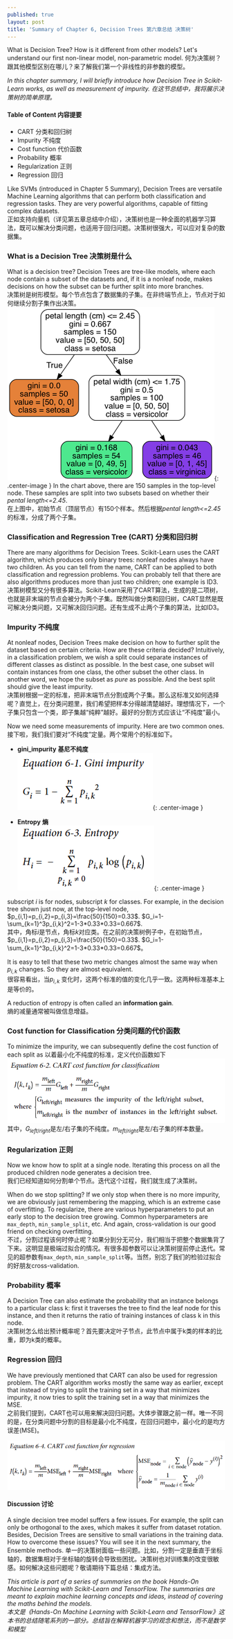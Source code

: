 ```yaml
---
published: true
layout: post
title: 'Summary of Chapter 6, Decision Trees 第六章总结 决策树'
---
```


What is Decision Tree? How is it different from other models? Let's understand our first non-linear model, non-parametric model. 何为决策树？跟其他模型区别在哪儿？来了解我们第一个非线性的非参数的模型。

*In this chapter summary, I will briefly introduce how Decision Tree in Scikit-Learn works, as well as measurement of impurity.*
*在这节总结中，我将展示决策树的简单原理。*

#### Table of Content 内容提要  

* CART  分类和回归树
* Impurity  不纯度
* Cost function  代价函数
* Probability  概率
* Regularization  正则 
* Regression  回归

Like SVMs (introduced in Chapter 5 Summary), Decision Trees are versatile Machine Learning algorithms that can perform both classification and regression tasks. They are very powerful algorithms, capable of fitting complex datasets.  
正如支持向量机（详见第五章总结中介绍），决策树也是一种全面的机器学习算法，既可以解决分类问题，也适用于回归问题。决策树很强大，可以应对复杂的数据集。

### What is a Decision Tree 决策树是什么

What is a decision tree? Decision Trees are tree-like models, where each node contain a subset of the datasets and, if it is a nonleaf node, makes decisions on how the subset can be further split into more branches.  
决策树是树形模型。每个节点包含了数据集的子集。在非终端节点上，节点对于如何继续分割子集作出决策。  
!['Decision Tree'](../images/handson/chap6_iris_tree.png){: .center-image }
In the chart above, there are 150 samples in the top-level node. These samples are split into two subsets based on whether their *pental length<=2.45*.  
在上图中，初始节点（顶层节点）有150个样本。然后根据*pental length<=2.45*的标准，分成了两个子集。


### Classification and Regression Tree (CART) 分类和回归树 
There are many algorithms for Decision Trees. Scikit-Learn uses the CART algorithm, which produces only binary trees: nonleaf nodes always have two children. As you can tell from the name, CART can be applied to both classification and regression problems. You can probably tell that there are also algorithms produces more than just two children; one example is ID3.  
决策树模型又分有很多算法。Scikit-Learn采用了CART算法，生成的是二项树，也就是非末端的节点会被分为两个子集。既然叫做分类和回归树，CART显然是既可解决分类问题，又可解决回归问题。还有生成不止两个子集的算法，比如ID3。
 
### Impurity 不纯度
At nonleaf nodes, Decision Trees make decision on how to further split the dataset based on certain criteria. How are these criteria decided? Intuitively,  in a classification problem, we wish a split could separate instances of different classes as distinct as possible. In the best case, one subset will contain instances from one class, the other subset the other class. In another word, we hope the subset as *pure* as possible. And the best split should give the least impurity.  
决策树根据一定的标准，把非末端节点分割成两个子集。那么这标准又如何选择呢？直觉上，在分类问题里，我们希望把样本分得越清楚越好。理想情况下，一个子集只包含一个类，即子集越“纯粹”越好。最好的分割方式应该让“不纯度”最小。 

Now we need some measurements of impurity. Here are two common ones.  
接下啦，我们我们要对“不纯度”定量。两个常用个的标准如下。  

* __gini_impurity__ __基尼不纯度__  
!['gini_impurity'](../images/handson/chap6_gini_impurity.png){: .center-image }  

* __Entropy__ __熵__  
!['Entropy'](../images/handson/chap6_entropy.png){: .center-image }  

subscript $i$ is for nodes, subscript $k$ for classes. For example, in the decision tree shown just now, at the top-level node, $p_{i,1}=p_{i,2}=p_{i,3}=\frac{50}{150}=0.33$. $G_i=1-\sum_{k=1}^3p_{i,k}^2=1-3*0.33*0.33=0.667$.  
其中，角标$i$是节点，角标$k$对应类。在之前的决策树例子中，在初始节点，$p_{i,1}=p_{i,2}=p_{i,3}=\frac{50}{150}=0.33$. $G_i=1-\sum_{k=1}^3p_{i,k}^2=1-3*0.33*0.33=0.667$。  

It is easy to tell that these two metric changes almost the same way when $p_{i,k}$ changes. So they are almost equivalent.  
很容易看出，当$p_{i,k}$ 变化时，这两个标准的值的变化几乎一致。这两种标准基本上是等价的。

A reduction of entropy is often called an **information gain**.  
熵的减量通常被叫做信息增益。

### Cost function for Classification 分类问题的代价函数  
To minimize the impurity, we can subsequently define the cost function of each split as 以着最小化不纯度的标准，定义代价函数如下
!['Cost function for classification'](../images/handson/chap6_cost_function_classification.png)  
其中，$G_{left/right}$是左/右子集的不纯度。$m_{left/right}$是左/右子集的样本数量。

### Regularization 正则
Now we know how to split at a single node. Iterating this process on all the produced children node generates a decision tree.  
我们已经知道如何分割单个节点。迭代这个过程，我们就生成了决策树。

When do we stop splitting? If we only stop when there is no more impurity, we are obviously just remembering the mapping, which is an extreme case of overfitting. To regularize, there are various hyperparameters to put an early stop to the decision tree growing. Common hyperparameters are `max_depth`, `min_sample_split`, etc. And again, cross-validation is our good friend on checking overfitting.  
不过，分割过程该何时停止呢？如果分到分无可分，我们相当于把整个数据集背了下来。这明显是极端过拟合的情况。有很多超参数可以让决策树提前停止迭代。常见的超参数有`max_depth`, `min_sample_split`等。当然，别忘了我们的检验过拟合的好朋友cross-validation.

### Probability 概率 
A Decision Tree can also estimate the probability that an instance belongs to a particular class k: first it traverses the tree to find the leaf node for this instance, and then it returns the ratio of training instances of class k in this node.  
决策树怎么给出预计概率呢？首先要决定叶子节点，此节点中属于k类的样本的比重，即为k类的概率。

### Regression 回归
We have previously mentioned that CART can also be used for regression problem. The CART algorithm works mostly the same way as earlier, except that instead of trying to split the training set in a way that minimizes impurity, it now tries to split the training set in a way that minimizes the MSE.  
之前我们提到，CART也可以用来解决回归问题。大体步骤跟之前一样。唯一不同的是，在分类问题中分割的目标是最小化不纯度，在回归问题中，最小化的是均方误差(MSE)。  

!['Cost function for regression'](../images/handson/chap6_cost_function_regression.png) 

#### Discussion 讨论
A single decision tree model suffers a few issues. For example, the split can only be orthogonal to the axes, which makes it suffer from dataset rotation. Besides, Decision Trees are sensitive to small variations in the training data.  
How to overcome these issues? You will see it in the next summary, the Ensemble methods. 
单一的决策树面临一些问题。比如，分割一定是垂直于坐标轴的，数据集相对于坐标轴的旋转会导致些困扰。决策树也对训练集的改变很敏感。如何解决这些问题呢？敬请期待下篇总结：集成方法。


*This article is part of a series of summaries on the book Hands-On Machine Learning with Scikit-Learn and TensorFlow. The summaries are meant to explain machine learning concepts and ideas, instead of covering the maths behind the models.*  
*本文是《Hands-On Machine Learning with Scikit-Learn and TensorFlow》这本书的总结随笔系列的一部分。总结旨在解释机器学习的观念和想法，而不是数学和模型*

